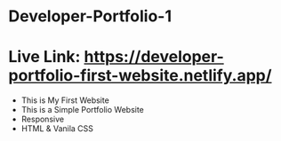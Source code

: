 # Developer-Portfolio-1
# Live Link: https://developer-portfolio-first-website.netlify.app/
* This is My First Website
* This is a Simple Portfolio Website
* Responsive
* HTML & Vanila CSS
